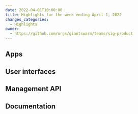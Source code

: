 ```yaml
---
date: 2022-04-01T10:00:00
title: Highlights for the week ending April 1, 2022
changes_categories:
  - Highlights
owner:
  - https://github.com/orgs/giantswarm/teams/sig-product
---
```


## Apps

## User interfaces

## Management API

## Documentation
